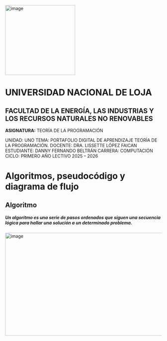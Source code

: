 <img width="225" height="225" alt="image" src="https://github.com/user-attachments/assets/cf6dc649-4348-4592-bc0f-03588d1b18cf" />


# UNIVERSIDAD NACIONAL DE LOJA

## FACULTAD DE LA ENERGÍA, LAS INDUSTRIAS Y LOS RECURSOS NATURALES NO RENOVABLES

**ASIGNATURA:** TEORÍA DE LA PROGRAMACIÓN

UNIDAD: UNO
TEMA: PORTAFOLIO DIGITAL DE APRENDIZAJE TEORÍA DE LA PROGRAMACIÓN.
DOCENTE: DRA. LISSETTE LÓPEZ FAICAN
ESTUDIANTE: DANNY FERNANDO BELTRÁN
CARRERA: COMPUTACIÓN
CICLO: PRIMERO
AÑO LECTIVO
2025 – 2026

# Algoritmos, pseudocódigo y diagrama de flujo
## Algoritmo
##### Un algoritmo es una serie de pasos ordenados que siguen una secuencia lógica para hallar una solución a un determinado problema.

<img width="590" height="331" alt="image" src="https://github.com/user-attachments/assets/417e19b7-9787-4d33-a09c-b0d0709386f2" />

